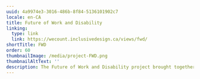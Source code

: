 ```yaml
---
uuid: 4a9974e3-3016-486b-8f84-5136101902c7
locale: en-CA
title: Future of Work and Disability
linking:
  type: link
  link: https://wecount.inclusivedesign.ca/views/fwd/
shortTitle: FWD
order: 60
thumbnailImage: /media/project-FWD.png
thumbnailAltText: ''
description: The Future of Work and Disability project brought together a study group of fifteen people, many with lived experience of disabilities, with researchers, artificial intelligence (AI) experts, data scientists, employment organizations and others engaged in the data ecosystem. The goal of the group was to understand and examine intersecting topics of AI, automation, standards and employment as they mainly relate to persons with disabilities.
---
```

